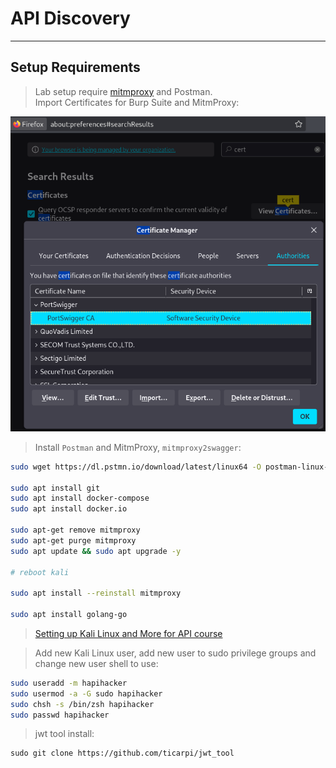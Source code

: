 # API Discovery  

----  

## Setup Requirements  

>Lab setup require [mitmproxy](https://www.kali.org/tools/mitmproxy/) and Postman.  
>Import Certificates for Burp Suite and MitmProxy:  

![firefox-proxy-certificates-imported.png](/images/firefox-proxy-certificates-imported.png)  

>Install `Postman` and MitmProxy, `mitmproxy2swagger`:  

```sh
sudo wget https://dl.pstmn.io/download/latest/linux64 -O postman-linux-x64.tar.gz && sudo tar -xvzf postman-linux-x64.tar.gz -C /opt && sudo ln -s /opt/Postman/Postman /usr/bin/postman

sudo apt install git
sudo apt install docker-compose
sudo apt install docker.io

sudo apt-get remove mitmproxy
sudo apt-get purge mitmproxy
sudo apt update && sudo apt upgrade -y

# reboot kali  

sudo apt install --reinstall mitmproxy

sudo apt install golang-go
```  

>[Setting up Kali Linux and More for API course](https://university.apisec.ai/products/api-penetration-testing/categories/2150251486/posts/2157710611)  

>Add new Kali Linux user, add new user to sudo privilege groups and change new user shell to use:  

```bash
sudo useradd -m hapihacker
sudo usermod -a -G sudo hapihacker
sudo chsh -s /bin/zsh hapihacker
sudo passwd hapihacker
```  

>jwt tool install:  

```
sudo git clone https://github.com/ticarpi/jwt_tool
```  




